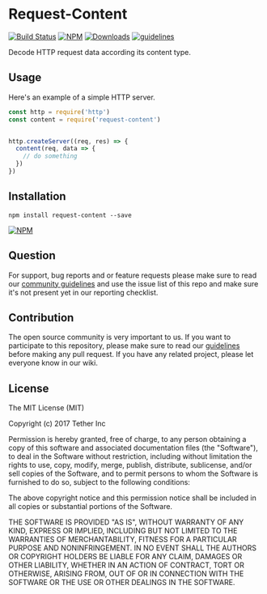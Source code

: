 # Request-Content

[![Build Status](https://travis-ci.org/tether/request-content.svg?branch=master)](https://travis-ci.org/tether/request-content)
[![NPM](https://img.shields.io/npm/v/request-content.svg)](https://www.npmjs.com/package/request-content)
[![Downloads](https://img.shields.io/npm/dm/request-content.svg)](http://npm-stat.com/charts.html?package=request-content)
[![guidelines](https://tether.github.io/contribution-guide/badge-guidelines.svg)](https://github.com/tether/contribution-guide)

Decode HTTP request data according its content type.

## Usage

Here's an example of a simple HTTP server.

```js
const http = require('http')
const content = require('request-content')


http.createServer((req, res) => {
  content(req, data => {
    // do something
  })
})
```

## Installation

```shell
npm install request-content --save
```

[![NPM](https://nodei.co/npm/request-content.png)](https://nodei.co/npm/request-content/)


## Question

For support, bug reports and or feature requests please make sure to read our
<a href="https://github.com/tether/contribution-guide/blob/master/community.md" target="_blank">community guidelines</a> and use the issue list of this repo and make sure it's not present yet in our reporting checklist.

## Contribution

The open source community is very important to us. If you want to participate to this repository, please make sure to read our <a href="https://github.com/tether/contribution-guide" target="_blank">guidelines</a> before making any pull request. If you have any related project, please let everyone know in our wiki.

## License

The MIT License (MIT)

Copyright (c) 2017 Tether Inc

Permission is hereby granted, free of charge, to any person obtaining a copy of this software and associated documentation files (the "Software"), to deal in the Software without restriction, including without limitation the rights to use, copy, modify, merge, publish, distribute, sublicense, and/or sell copies of the Software, and to permit persons to whom the Software is furnished to do so, subject to the following conditions:

The above copyright notice and this permission notice shall be included in all copies or substantial portions of the Software.

THE SOFTWARE IS PROVIDED "AS IS", WITHOUT WARRANTY OF ANY KIND, EXPRESS OR IMPLIED, INCLUDING BUT NOT LIMITED TO THE WARRANTIES OF MERCHANTABILITY, FITNESS FOR A PARTICULAR PURPOSE AND NONINFRINGEMENT. IN NO EVENT SHALL THE AUTHORS OR COPYRIGHT HOLDERS BE LIABLE FOR ANY CLAIM, DAMAGES OR OTHER LIABILITY, WHETHER IN AN ACTION OF CONTRACT, TORT OR OTHERWISE, ARISING FROM, OUT OF OR IN CONNECTION WITH THE SOFTWARE OR THE USE OR OTHER DEALINGS IN THE SOFTWARE.
